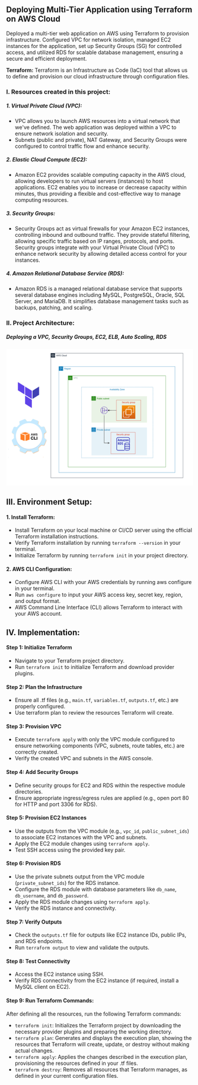 ## Deploying Multi-Tier Application using Terraform on AWS Cloud

Deployed a multi-tier web application on AWS using Terraform to provision infrastructure. Configured VPC for network isolation, managed EC2 instances for the application, set up Security Groups (SG) for controlled access, and utilized RDS for scalable database management, ensuring a secure and efficient deployment.

**Terraform:** Terraform is an Infrastructure as Code (IaC) tool that allows us to define and provision our cloud infrastructure through configuration files. 

### I. Resources created in this project:
##### 1. Virtual Private Cloud (VPC):
- VPC allows you to launch AWS resources into a virtual network that we've defined. The web application was deployed within a VPC to ensure network isolation and security.
- Subnets (public and private), NAT Gateway, and Security Groups were configured to control traffic flow and enhance security.


##### 2. Elastic Cloud Compute (EC2):
- Amazon EC2 provides scalable computing capacity in the AWS cloud, allowing developers to run virtual servers (instances) to host applications. EC2 enables you to increase or decrease capacity within minutes, thus providing a flexible and cost-effective way to manage computing resources.


##### 3. Security Groups:
- Security Groups act as virtual firewalls for your Amazon EC2 instances, controlling inbound and outbound traffic. They provide stateful filtering, allowing specific traffic based on IP ranges, protocols, and ports. Security groups integrate with your Virtual Private Cloud (VPC) to enhance network security by allowing detailed access control for your instances.


##### 4. Amazon Relational Database Service (RDS):
- Amazon RDS is a managed relational database service that supports several database engines including MySQL, PostgreSQL, Oracle, SQL Server, and MariaDB. It simplifies database management tasks such as backups, patching, and scaling.



### II. Project Architecture:
##### Deploying a VPC, Security Groups, EC2, ELB, Auto Scaling, RDS

![Project Diagram](https://github.com/ahsan598/provision-webapp-using-terraform/blob/main/multi-tier%20app.png)


## III. Environment Setup:

#### 1. Install Terraform:
- Install Terraform on your local machine or CI/CD server using the official Terraform installation instructions.
- Verify Terraform installation by running `terraform --version` in your terminal.
- Initialize Terraform by running `terraform init` in your project directory.

#### 2. AWS CLI Configuration:
- Configure AWS CLI with your AWS credentials by running aws configure in your terminal.
- Run `aws configure` to input your AWS access key, secret key, region, and output format.
- AWS Command Line Interface (CLI) allows Terraform to interact with your AWS account.


## IV. Implementation:

#### Step 1: Initialize Terraform
- Navigate to your Terraform project directory.
- Run `terraform init` to initialize Terraform and download provider plugins.


#### Step 2: Plan the Infrastructure
- Ensure all .tf files (e.g., `main.tf`, `variables.tf`, `outputs.tf`, etc.) are properly configured.
- Use terraform plan to review the resources Terraform will create.


#### Step 3: Provision VPC
- Execute `terraform apply` with only the VPC module configured to ensure networking components (VPC, subnets, route tables, etc.) are correctly created.
- Verify the created VPC and subnets in the AWS console.


#### Step 4: Add Security Groups
- Define security groups for EC2 and RDS within the respective module directories.
- Ensure appropriate ingress/egress rules are applied (e.g., open port 80 for HTTP and port 3306 for RDS).


#### Step 5: Provision EC2 Instances
- Use the outputs from the VPC module (e.g., `vpc_id`, `public_subnet_ids`) to associate EC2 instances with the VPC and subnets.
- Apply the EC2 module changes using `terraform apply`.
- Test SSH access using the provided key pair.


#### Step 6: Provision RDS
- Use the private subnets output from the VPC module (`private_subnet_ids`) for the RDS instance.
- Configure the RDS module with database parameters like `db_name`, `db_username`, and `db_password`.
- Apply the RDS module changes using `terraform apply`.
- Verify the RDS instance and connectivity.


#### Step 7: Verify Outputs
- Check the `outputs.tf` file for outputs like EC2 instance IDs, public IPs, and RDS endpoints.
- Run `terraform output` to view and validate the outputs.


#### Step 8: Test Connectivity
- Access the EC2 instance using SSH.
- Verify RDS connectivity from the EC2 instance (if required, install a MySQL client on EC2).


#### Step 9: Run Terraform Commands:
After defining all the resources, run the following Terraform commands:
- `terraform init`: Initializes the Terraform project by downloading the necessary provider plugins and preparing the working directory.
- `terraform plan`: Generates and displays the execution plan, showing the resources that Terraform will create, update, or destroy without making actual changes.
- `terraform apply`: Applies the changes described in the execution plan, provisioning the resources defined in your .tf files.
- `terraform destroy`: Removes all resources that Terraform manages, as defined in your current configuration files.
